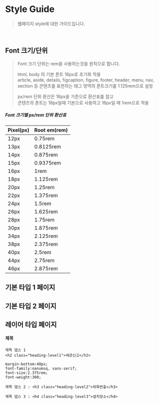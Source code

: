 # Style Guide

> 웹페이지 style에 대한 가이드입니다.

<br />

## Font 크기/단위

> Font 크기 단위는 rem을 사용하는것을 원칙으로 합니다.
>
> html, body 의 기본 폰트 16px로 초기화 적용 <br />
> article, aside, details, figcaption, figure, footer, header, menu, nav, section 등 콘텐츠를 표현하는 태그 영역의 폰트크기를 1.125rem으로 설정
>
> px/rem 단위 환산은 16px을 기준으로 환산표를 참고 <br />
> 콘텐츠의 폰트는 18px일때 기본으로 사용하고 16px일 때 1rem으로 적용

##### Font 크기별 px/rem 단위 환산표

| Pixel(px)  | Root em(rem) |
| :--------- | :----------- |
| 12px       | 0.75rem      |
| 13px       | 0.8125rem    |
| 14px       | 0.875rem     |
| 15px       | 0.9375rem    |
| 16px       | 1rem         |
| 18px       | 1.125rem     |
| 20px       | 1.25rem      |
| 22px       | 1.375rem     |
| 24px       | 1.5rem       |
| 26px       | 1.625rem     |
| 28px       | 1.75rem      |
| 30px       | 1.875rem     |
| 34px       | 2.125rem     |
| 38px       | 2.375rem     |
| 40px       | 2.5rem       |
| 44px       | 2.75rem       |
| 46px       | 2.875rem     |


## 기본 타입 1 페이지

## 기본 타입 2 페이지

## 레이어 타입 페이지

#### 제목

~~~
제목 뎁스 1
<h2 class="heading-level1">세관신고</h2>

margin-bottom:40px;
font-family:nanumsq, sans-serif;
font-size:2.375rem;
font-weight:300;

제목 뎁스 2 : <h3 class="heading-level2">외화반출</h3>

제목 뎁스 3 : <h4 class="heading-level3">설치장소</h4>
~~~

